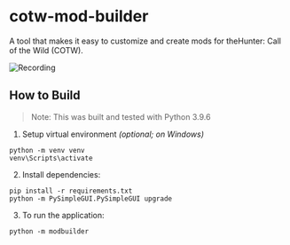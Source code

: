 # cotw-mod-builder

A tool that makes it easy to customize and create mods for theHunter: Call of the Wild (COTW).

![Recording](https://github-production-user-asset-6210df.s3.amazonaws.com/2107385/297992314-5f7d6c72-8754-42d0-9d4a-4b7a06912b3a.png)

## How to Build
> Note: This was built and tested with Python 3.9.6

1. Setup virtual environment _(optional; on Windows)_
```
python -m venv venv
venv\Scripts\activate
```
2. Install dependencies:
```shell
pip install -r requirements.txt
python -m PySimpleGUI.PySimpleGUI upgrade
```
3. To run the application:
```shell
python -m modbuilder
```
